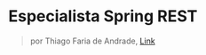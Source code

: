 # Especialista Spring REST
> por Thiago Faria de Andrade, [Link](https://app.algaworks.com/meus-cursos/especialista-spring-rest)
